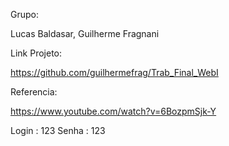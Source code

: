 Grupo:

Lucas Baldasar,
Guilherme Fragnani

Link Projeto:

https://github.com/guilhermefrag/Trab_Final_WebI

Referencia:

https://www.youtube.com/watch?v=6BozpmSjk-Y


Login : 123
Senha : 123
